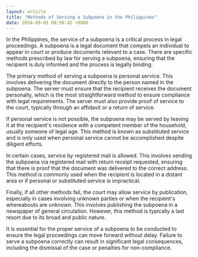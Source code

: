 ```yaml
---
layout: article
title: "Methods of Serving a Subpoena in the Philippines"
date: 2024-09-01 08:58:42 +0800
---
```


<p>In the Philippines, the service of a subpoena is a critical process in legal proceedings. A subpoena is a legal document that compels an individual to appear in court or produce documents relevant to a case. There are specific methods prescribed by law for serving a subpoena, ensuring that the recipient is duly informed and the process is legally binding.</p><p>The primary method of serving a subpoena is personal service. This involves delivering the document directly to the person named in the subpoena. The server must ensure that the recipient receives the document personally, which is the most straightforward method to ensure compliance with legal requirements. The server must also provide proof of service to the court, typically through an affidavit or a return of service.</p><p>If personal service is not possible, the subpoena may be served by leaving it at the recipient&#39;s residence with a competent member of the household, usually someone of legal age. This method is known as substituted service and is only used when personal service cannot be accomplished despite diligent efforts.</p><p>In certain cases, service by registered mail is allowed. This involves sending the subpoena via registered mail with return receipt requested, ensuring that there is proof that the document was delivered to the correct address. This method is commonly used when the recipient is located in a distant area or if personal or substituted service is impractical.</p><p>Finally, if all other methods fail, the court may allow service by publication, especially in cases involving unknown parties or when the recipient&#39;s whereabouts are unknown. This involves publishing the subpoena in a newspaper of general circulation. However, this method is typically a last resort due to its broad and public nature.</p><p>It is essential for the proper service of a subpoena to be conducted to ensure the legal proceedings can move forward without delay. Failure to serve a subpoena correctly can result in significant legal consequences, including the dismissal of the case or penalties for non-compliance.</p>